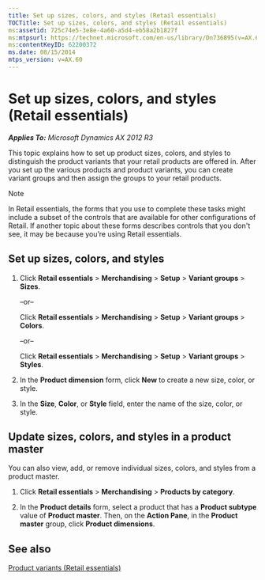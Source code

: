 ```yaml
---
title: Set up sizes, colors, and styles (Retail essentials)
TOCTitle: Set up sizes, colors, and styles (Retail essentials)
ms:assetid: 725c74e5-3e8e-4a60-a5d4-eb58a2b1827f
ms:mtpsurl: https://technet.microsoft.com/en-us/library/Dn736895(v=AX.60)
ms:contentKeyID: 62200372
ms.date: 08/15/2014
mtps_version: v=AX.60
---
```


# Set up sizes, colors, and styles (Retail essentials) 


_**Applies To:** Microsoft Dynamics AX 2012 R3_

This topic explains how to set up product sizes, colors, and styles to distinguish the product variants that your retail products are offered in. After you set up the various products and product variants, you can create variant groups and then assign the groups to your retail products.


> [!NOTE]
> <P>In Retail essentials, the forms that you use to complete these tasks might include a subset of the controls that are available for other configurations of Retail. If another topic about these forms describes controls that you don't see, it may be because you’re using Retail essentials.</P>



## Set up sizes, colors, and styles

1.  Click **Retail essentials** \> **Merchandising** \> **Setup** \> **Variant groups** \> **Sizes**.
    
    –or–
    
    Click **Retail essentials** \> **Merchandising** \> **Setup** \> **Variant groups** \> **Colors**.
    
    –or–
    
    Click **Retail essentials** \> **Merchandising** \> **Setup** \> **Variant groups** \> **Styles**.

2.  In the **Product dimension** form, click **New** to create a new size, color, or style.

3.  In the **Size**, **Color**, or **Style** field, enter the name of the size, color, or style.

## Update sizes, colors, and styles in a product master

You can also view, add, or remove individual sizes, colors, and styles from a product master.

1.  Click **Retail essentials** \> **Merchandising** \> **Products by category**.

2.  In the **Product details** form, select a product that has a **Product subtype** value of **Product master**. Then, on the **Action Pane**, in the **Product master** group, click **Product dimensions**.

## See also

[Product variants (Retail essentials)](product-variants-retail-essentials.md)

  


